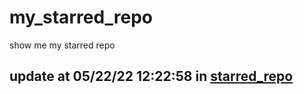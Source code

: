 # my_starred_repo
show me my starred repo

update at 05/22/22 12:22:58 in [starred_repo](./index.html)
---

